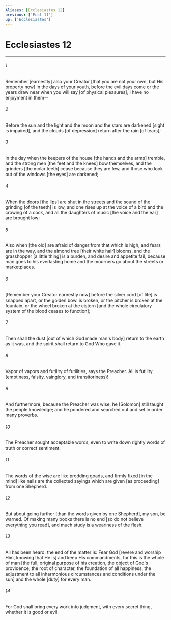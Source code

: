 ```yaml
---
Aliases: [Ecclesiastes 12]
previous: ['Eccl 11']
up: ['Ecclesiastes']
---
```

# Ecclesiastes 12

***














###### 1 






Remember [earnestly] also your Creator [that you are not your own, but His property now] in the days of your youth, before the evil days come or the years draw near when you will say [of physical pleasures], I have no enjoyment in them-- 













###### 2 






Before the sun and the light and the moon and the stars are darkened [sight is impaired], and the clouds [of depression] return after the rain [of tears]; 













###### 3 






In the day when the keepers of the house [the hands and the arms] tremble, and the strong men [the feet and the knees] bow themselves, and the grinders [the molar teeth] cease because they are few, and those who look out of the windows [the eyes] are darkened; 













###### 4 






When the doors [the lips] are shut in the streets and the sound of the grinding [of the teeth] is low, and one rises up at the voice of a bird and the crowing of a cock, and all the daughters of music [the voice and the ear] are brought low; 













###### 5 






Also when [the old] are afraid of danger from that which is high, and fears are in the way, and the almond tree [their white hair] blooms, and the grasshopper [a little thing] is a burden, and desire and appetite fail, because man goes to his everlasting home and the mourners go about the streets or marketplaces. 













###### 6 






[Remember your Creator earnestly now] before the silver cord [of life] is snapped apart, or the golden bowl is broken, or the pitcher is broken at the fountain, or the wheel broken at the cistern [and the whole circulatory system of the blood ceases to function]; 













###### 7 






Then shall the dust [out of which God made man's body] return to the earth as it was, and the spirit shall return to God Who gave it. 













###### 8 






Vapor of vapors and futility of futilities, says the Preacher. All is futility (emptiness, falsity, vainglory, and transitoriness)! 













###### 9 






And furthermore, because the Preacher was wise, he [Solomon] still taught the people knowledge; and he pondered and searched out and set in order many proverbs. 













###### 10 






The Preacher sought acceptable words, even to write down rightly words of truth or correct sentiment. 













###### 11 






The words of the wise are like prodding goads, and firmly fixed [in the mind] like nails are the collected sayings which are given [as proceeding] from one Shepherd. 













###### 12 






But about going further [than the words given by one Shepherd], my son, be warned. Of making many books there is no end [so do not believe everything you read], and much study is a weariness of the flesh. 













###### 13 






All has been heard; the end of the matter is: Fear God [revere and worship Him, knowing that He is] and keep His commandments, for this is the whole of man [the full, original purpose of his creation, the object of God's providence, the root of character, the foundation of all happiness, the adjustment to all inharmonious circumstances and conditions under the sun] and the whole [duty] for every man. 













###### 14 






For God shall bring every work into judgment, with every secret thing, whether it is good or evil.
